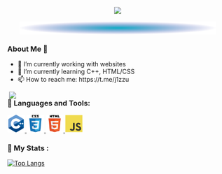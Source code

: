 <p align="center">
  <img src="https://readme-typing-svg.demolab.com/?lines=Hi,+I'm+j1zzu;Beginner+Software+Engineer;Frontend+Developer;I+strive+to+become+a+full-stack+developer👨‍💻&font=Odibee+Sans&center=true&width=700&height=45&color=0EADC6&vCenter=true&pause=800&size=30" />
</p>

<p align="center">
    <img align="center" width="450" height="30" src="https://github.com/j1zzu/j1zzu/blob/main/l1ne.png">
</p>



### About Me 🛀
<ul >
  <li>🔭 I’m currently working with websites</li>
  <li>🌱 I’m currently learning C++, HTML/CSS</li>
  <li>📫 How to reach me: https://t.me/j1zzu</li>
</ul>

<p align="right">
    <img align="right" width="500" src="https://github.com/j1zzu/j1zzu/blob/main/monkee.gif">
</p>

<h3 align="left">🔨 Languages and Tools:</h3>
<p align="left"> <a href="https://www.w3schools.com/cpp/" target="_blank" rel="noreferrer"> <img src="https://raw.githubusercontent.com/devicons/devicon/master/icons/cplusplus/cplusplus-original.svg" alt="cplusplus" width="40" height="40"/> </a> <a href="https://www.w3schools.com/css/" target="_blank" rel="noreferrer"> <img src="https://raw.githubusercontent.com/devicons/devicon/master/icons/css3/css3-original-wordmark.svg" alt="css3" width="40" height="40"/> </a> <a href="https://www.w3.org/html/" target="_blank" rel="noreferrer"> <img src="https://raw.githubusercontent.com/devicons/devicon/master/icons/html5/html5-original-wordmark.svg" alt="html5" width="40" height="40"/> </a> <a href="https://developer.mozilla.org/en-US/docs/Web/JavaScript" target="_blank" rel="noreferrer"> <img src="https://raw.githubusercontent.com/devicons/devicon/master/icons/javascript/javascript-original.svg" alt="javascript" width="40" height="40"/> </a> </p>

### :star2: My Stats :

[![Top Langs](https://github-readme-stats.vercel.app/api/top-langs/?username=j1zzu&layout=compact&theme=radical&&hide_border=true)](https://github.com/anuraghazra/github-readme-stats)

